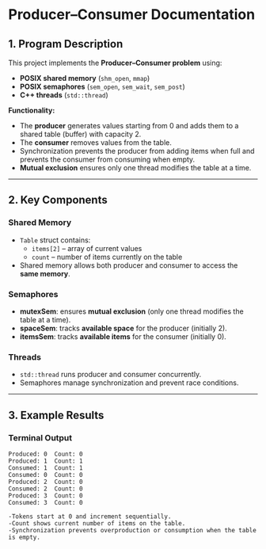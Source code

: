 # Producer–Consumer Documentation

## 1. Program Description

This project implements the **Producer–Consumer problem** using:

- **POSIX shared memory** (`shm_open`, `mmap`)  
- **POSIX semaphores** (`sem_open`, `sem_wait`, `sem_post`)  
- **C++ threads** (`std::thread`)  

**Functionality:**

- The **producer** generates values starting from 0 and adds them to a shared table (buffer) with capacity 2.  
- The **consumer** removes values from the table.  
- Synchronization prevents the producer from adding items when full and prevents the consumer from consuming when empty.  
- **Mutual exclusion** ensures only one thread modifies the table at a time.

---

## 2. Key Components

### Shared Memory
- `Table` struct contains:
  - `items[2]` – array of current values  
  - `count` – number of items currently on the table  
- Shared memory allows both producer and consumer to access the **same memory**.

### Semaphores
- **mutexSem**: ensures **mutual exclusion** (only one thread modifies the table at a time).  
- **spaceSem**: tracks **available space** for the producer (initially 2).  
- **itemsSem**: tracks **available items** for the consumer (initially 0).  

### Threads
- `std::thread` runs producer and consumer concurrently.  
- Semaphores manage synchronization and prevent race conditions.

---

## 3. Example Results

### Terminal Output

```text
Produced: 0  Count: 0
Produced: 1  Count: 1
Consumed: 1  Count: 1
Consumed: 0  Count: 0
Produced: 2  Count: 0
Consumed: 2  Count: 0
Produced: 3  Count: 0
Consumed: 3  Count: 0

-Tokens start at 0 and increment sequentially.
-Count shows current number of items on the table.
-Synchronization prevents overproduction or consumption when the table is empty.